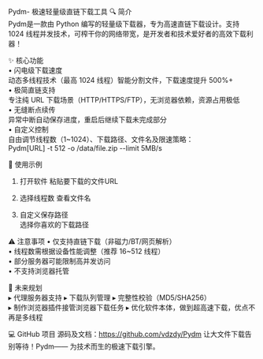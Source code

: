 Pydm- 极速轻量级直链下载工具
🔍 简介  
Pydm是一款由 Python 编写的轻量级下载器，专为高速直链下载设计。支持 1024 线程并发技术，可榨干你的网络带宽，是开发者和技术爱好者的高效下载利器！  


✨ 核心功能  
• 闪电级下载速度  
  动态多线程技术（最高 1024 线程）智能分割文件，下载速度提升 500%+  
• 极简直链支持  
  专注纯 URL 下载场景（HTTP/HTTPS/FTP），无浏览器依赖，资源占用极低  
• 无缝断点续传  
  异常中断自动保存进度，重启后继续下载未完成部分  
• 自定义控制  
  自由调节线程数（1~1024）、下载路径、文件名及限速策略：  
  Pydm[URL] -t 512 -o /data/file.zip --limit 5MB/s


🚀 使用示例  
1. 打开软件
   粘贴要下载的文件URL

2. 选择线程数
   查看文件名
3. 自定义保存路径  
   选择你喜欢的下载路径 


⚠️ 注意事项 
• 仅支持直链下载（非磁力/BT/网页解析）  
• 线程数需根据设备性能调整（推荐 16~512 线程）  
• 部分服务器可能限制高并发访问  
• 不支持浏览器托管

🌱 未来规划  
▸ 代理服务器支持 ▸ 下载队列管理 ▸ 完整性校验（MD5/SHA256）  
▸ 制作浏览器插件接管浏览器下载任务
▸ 优化软件本体，做到超高速下载，优点不再是多线程

💻 GitHub 项目
源码及文档：https://github.com/vdzdy/Pydm
让大文件下载告别等待！Pydm—— 为技术而生的极速下载引擎。
